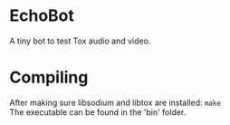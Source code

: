 # EchoBot

A tiny bot to test Tox audio and video.  

# Compiling

After making sure libsodium and libtox are installed: ``make``   
The executable can be found in the 'bin' folder.
